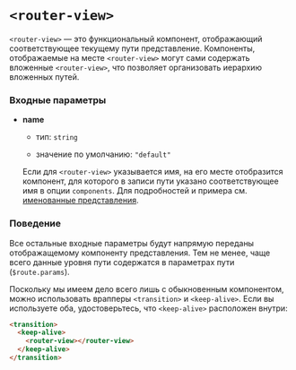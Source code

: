 # `<router-view>`

`<router-view>` — это функциональный компонент, отображающий соответствующее текущему пути представление. Компоненты, отображаемые на месте `<router-view>` могут сами содержать вложенные `<router-view>`, что позволяет организовать иерархию вложенных путей.

### Входные параметры

- **name**

  - тип: `string`

  - значение по умолчанию: `"default"`

  Если для `<router-view>` указывается имя, на его месте отобразится компонент, для которого в записи пути указано соответствующее имя в опции `components`. Для подробностей и примера см. [именованные представления](../essentials/named-views.md).

### Поведение

Все остальные входные параметры будут напрямую переданы отображащемому компоненту представления. Тем не менее, чаще всего данные уровня пути содержатся в параметрах пути (`$route.params`).

Поскольку мы имеем дело всего лишь с обыкновенным компонентом, можно использовать врапперы `<transition>` и `<keep-alive>`. Если вы используете оба, удостоверьтесь, что `<keep-alive>` расположен внутри:

``` html
<transition>
  <keep-alive>
    <router-view></router-view>
  </keep-alive>
</transition>
```

